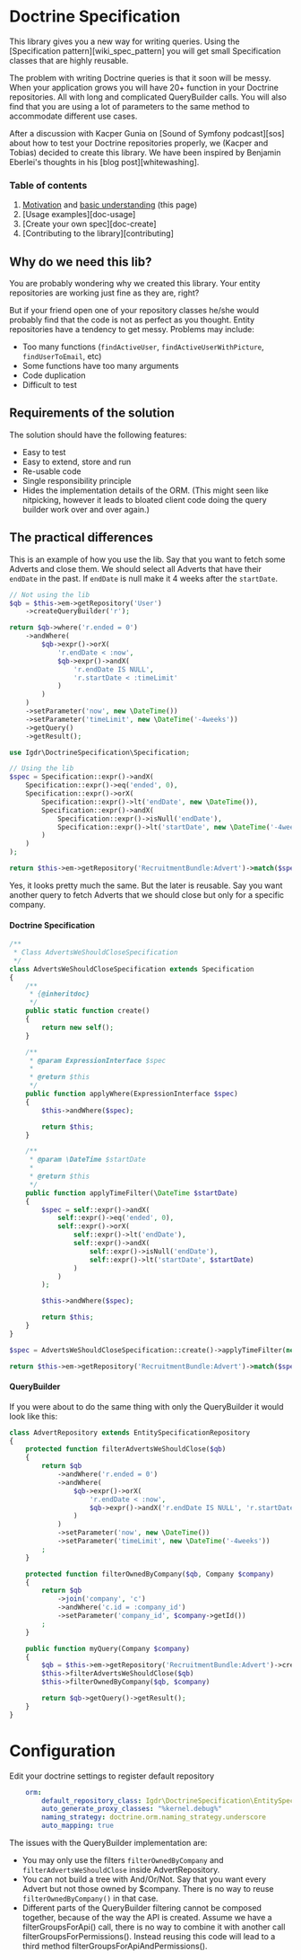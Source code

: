 # Doctrine Specification

This library gives you a new way for writing queries. Using the [Specification pattern][wiki_spec_pattern] you will
get small Specification classes that are highly reusable.

The problem with writing Doctrine queries is that it soon will be messy. When your application grows you will have
20+ function in your Doctrine repositories. All with long and complicated QueryBuilder calls. You will also find that
you are using a lot of parameters to the same method to accommodate different use cases.

After a discussion with Kacper Gunia on [Sound of Symfony podcast][sos] about how to test your Doctrine repositories properly, we (Kacper and Tobias) decided to create this library. We have been inspired by Benjamin Eberlei's thoughts in his [blog post][whitewashing].

### Table of contents

1. [Motivation](#why-do-we-need-this-lib) and [basic understanding](#the-practical-differences) (this page)
2. [Usage examples][doc-usage]
3. [Create your own spec][doc-create]
4. [Contributing to the library][contributing]


## Why do we need this lib?

You are probably wondering why we created this library. Your entity repositories are working just fine as they are, right?

But if your friend open one of your repository classes he/she would probably find that the code is not as perfect as you thought.
Entity repositories have a tendency to get messy. Problems may include:

 * Too many functions (`findActiveUser`, `findActiveUserWithPicture`, `findUserToEmail`, etc)
 * Some functions have too many arguments
 * Code duplication
 * Difficult to test

## Requirements of the solution

The solution should have the following features:

* Easy to test
* Easy to extend, store and run
* Re-usable code
* Single responsibility principle
* Hides the implementation details of the ORM. (This might seen like nitpicking, however it leads to bloated client code
doing the query builder work over and over again.)

## The practical differences

This is an example of how you use the lib. Say that you want to fetch some Adverts and close them. We should select all Adverts that have their `endDate` in the past. If `endDate` is null make it 4 weeks after the `startDate`.

```php
// Not using the lib
$qb = $this->em->getRepository('User')
    ->createQueryBuilder('r');

return $qb->where('r.ended = 0')
    ->andWhere(
        $qb->expr()->orX(
            'r.endDate < :now',
            $qb->expr()->andX(
                'r.endDate IS NULL',
                'r.startDate < :timeLimit'
            )
        )
    )
    ->setParameter('now', new \DateTime())
    ->setParameter('timeLimit', new \DateTime('-4weeks'))
    ->getQuery()
    ->getResult();
```

```php
use Igdr\DoctrineSpecification\Specification;

// Using the lib
$spec = Specification::expr()->andX(
    Specification::expr()->eq('ended', 0),
    Specification::expr()->orX(
        Specification::expr()->lt('endDate', new \DateTime()),
        Specification::expr()->andX(
            Specification::expr()->isNull('endDate'),
            Specification::expr()->lt('startDate', new \DateTime('-4weeks'))
        )
    )
);

return $this->em->getRepository('RecruitmentBundle:Advert')->match($spec);
```

Yes, it looks pretty much the same. But the later is reusable. Say you want another query to fetch Adverts that we
 should close but only for a specific company.

#### Doctrine Specification

```php
/**
 * Class AdvertsWeShouldCloseSpecification
 */
class AdvertsWeShouldCloseSpecification extends Specification
{
    /**
     * {@inheritdoc}
     */
    public static function create()
    {
        return new self();
    }

    /**
     * @param ExpressionInterface $spec
     *
     * @return $this
     */
    public function applyWhere(ExpressionInterface $spec)
    {
        $this->andWhere($spec);

        return $this;
    }

    /**
     * @param \DateTime $startDate
     *
     * @return $this
     */
    public function applyTimeFilter(\DateTime $startDate)
    {
        $spec = self::expr()->andX(
            self::expr()->eq('ended', 0),
            self::expr()->orX(
                self::expr()->lt('endDate'),
                self::expr()->andX(
                    self::expr()->isNull('endDate'),
                    self::expr()->lt('startDate', $startDate)
                )
            )
        );

        $this->andWhere($spec);

        return $this;
    }
}

$spec = AdvertsWeShouldCloseSpecification::create()->applyTimeFilter(new \DateTime('-4weeks')); 

return $this->em->getRepository('RecruitmentBundle:Advert')->match($spec);
```

#### QueryBuilder

If you were about to do the same thing with only the QueryBuilder it would look like this:

```php
class AdvertRepository extends EntitySpecificationRepository
{
    protected function filterAdvertsWeShouldClose($qb)
    {
        return $qb
            ->andWhere('r.ended = 0')
            ->andWhere(
                $qb->expr()->orX(
                    'r.endDate < :now',
                    $qb->expr()->andX('r.endDate IS NULL', 'r.startDate < :timeLimit')
                )
            )
            ->setParameter('now', new \DateTime())
            ->setParameter('timeLimit', new \DateTime('-4weeks'))
        ;
    }

    protected function filterOwnedByCompany($qb, Company $company)
    {
        return $qb
            ->join('company', 'c')
            ->andWhere('c.id = :company_id')
            ->setParameter('company_id', $company->getId())
        ;
    }

    public function myQuery(Company $company)
    {
        $qb = $this->em->getRepository('RecruitmentBundle:Advert')->createQueryBuilder('r');
        $this->filterAdvertsWeShouldClose($qb)
        $this->filterOwnedByCompany($qb, $company)

        return $qb->getQuery()->getResult();
    }
}
```

# Configuration
Edit your doctrine settings to register default repository
```yaml
    orm:
        default_repository_class: Igdr\DoctrineSpecification\EntitySpecificationRepository
        auto_generate_proxy_classes: "%kernel.debug%"
        naming_strategy: doctrine.orm.naming_strategy.underscore
        auto_mapping: true
```

The issues with the QueryBuilder implementation are:

* You may only use the filters `filterOwnedByCompany` and `filterAdvertsWeShouldClose` inside AdvertRepository.
* You can not build a tree with And/Or/Not. Say that you want every Advert but not those owned by $company. There 
is no way to reuse `filterOwnedByCompany()` in that case.
* Different parts of the QueryBuilder filtering cannot be composed together, because of the way the API is created.
Assume we have a filterGroupsForApi() call, there is no way to combine it with another call filterGroupsForPermissions().
Instead reusing this code will lead to a third method filterGroupsForApiAndPermissions().